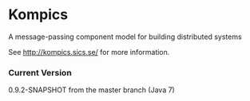 # Kompics
A message-passing component model for building distributed systems

See http://kompics.sics.se/ for more information.

### Current Version
0.9.2-SNAPSHOT from the master branch (Java 7)
